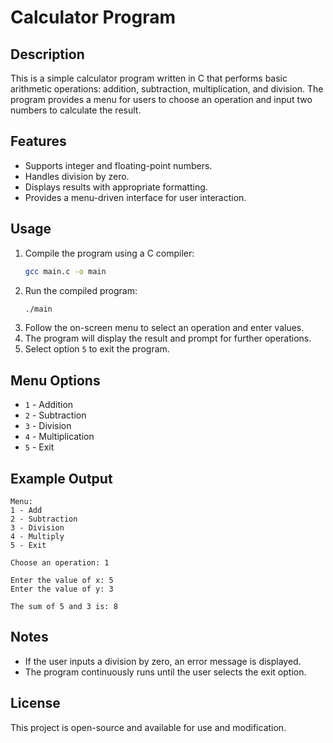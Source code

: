 # Calculator Program

## Description
This is a simple calculator program written in C that performs basic arithmetic operations: addition, subtraction, multiplication, and division. The program provides a menu for users to choose an operation and input two numbers to calculate the result.

## Features
- Supports integer and floating-point numbers.
- Handles division by zero.
- Displays results with appropriate formatting.
- Provides a menu-driven interface for user interaction.

## Usage
1. Compile the program using a C compiler:
   ```sh
   gcc main.c -o main
   ```
2. Run the compiled program:
   ```sh
   ./main
   ```
3. Follow the on-screen menu to select an operation and enter values.
4. The program will display the result and prompt for further operations.
5. Select option `5` to exit the program.

## Menu Options
- `1` - Addition
- `2` - Subtraction
- `3` - Division
- `4` - Multiplication
- `5` - Exit

## Example Output
```
Menu:
1 - Add
2 - Subtraction
3 - Division
4 - Multiply
5 - Exit

Choose an operation: 1

Enter the value of x: 5
Enter the value of y: 3

The sum of 5 and 3 is: 8
```

## Notes
- If the user inputs a division by zero, an error message is displayed.
- The program continuously runs until the user selects the exit option.

## License
This project is open-source and available for use and modification.

